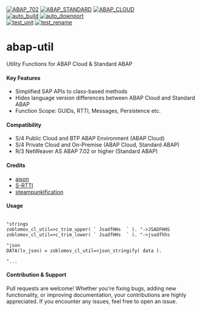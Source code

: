 [![ABAP_702](https://github.com/oblomov-dev/abap-util/actions/workflows/ABAP_702.yaml/badge.svg?branch=702)](https://github.com/oblomov-dev/abap-util/actions/workflows/ABAP_702.yaml)
[![ABAP_STANDARD](https://github.com/oblomov-dev/abap-util/actions/workflows/ABAP_STANDARD.yaml/badge.svg)](https://github.com/oblomov-dev/abap-util/actions/workflows/ABAP_STANDARD.yaml)
[![ABAP_CLOUD](https://github.com/oblomov-dev/abap-util/actions/workflows/ABAP_CLOUD.yaml/badge.svg)](https://github.com/oblomov-dev/abap-util/actions/workflows/ABAP_CLOUD.yaml)
<br>
[![auto_build](https://github.com/oblomov-dev/abap-util/actions/workflows/auto_build.yml/badge.svg)](https://github.com/oblomov-dev/abap-util/actions/workflows/auto_build.yml)
[![auto_downport](https://github.com/oblomov-dev/abap-util/actions/workflows/auto_downport.yaml/badge.svg)](https://github.com/oblomov-dev/abap-util/actions/workflows/auto_downport.yaml)
<br>
[![test_unit](https://github.com/oblomov-dev/abap-util/actions/workflows/test_unit.yaml/badge.svg)](https://github.com/oblomov-dev/abap-util/actions/workflows/test_unit.yaml)
[![test_rename](https://github.com/oblomov-dev/abap-util/actions/workflows/test_rename.yaml/badge.svg)](https://github.com/oblomov-dev/abap-util/actions/workflows/test_rename.yaml)

# abap-util
Utility Functions for ABAP Cloud & Standard ABAP 

#### Key Features
* Simplified SAP APIs to class-based methods
* Hides language version differences between ABAP Cloud and Standard ABAP
* Function Scope: GUIDs, RTTI, Messages, Persistence etc.

#### Compatibility
* S/4 Public Cloud and BTP ABAP Environment (ABAP Cloud)
* S/4 Private Cloud and On-Premise (ABAP Cloud, Standard ABAP)
* R/3 NetWeaver AS ABAP 7.02 or higher (Standard ABAP)

#### Credits
* [ajson](https://github.com/sbcgua/ajson)
* [S-RTTI](https://github.com/sandraros/S-RTTI)
* [steampunkification](https://github.com/heliconialabs/steampunkification)
  
#### Usage

```abap

"strings
zoblomov_cl_util=>c_trim_upper( ` JsadfHHs  ` ). "->JSADFHHS
zoblomov_cl_util=>c_trim_lower( ` JsadfHHs  ` ). "->jsadfhhs

"json
DATA(lv_json) = zoblomov_cl_util=>json_stringify( data ).

"...
```

#### Contribution & Support
Pull requests are welcome! Whether you're fixing bugs, adding new functionality, or improving documentation, your contributions are highly appreciated. If you encounter any issues, feel free to open an issue.
